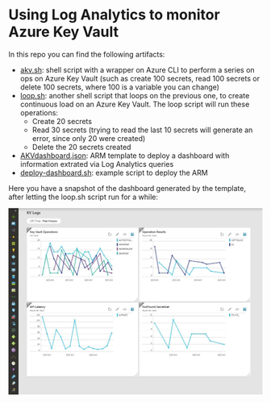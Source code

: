 # Using Log Analytics to monitor Azure Key Vault

In this repo you can find the following artifacts:

* [akv.sh](akv.sh): shell script with a wrapper on Azure CLI to perform a series on ops on Azure Key Vault (such as create 100 secrets, read 100 secrets or delete 100 secrets, where 100 is a variable you can change)
* [loop.sh](loop.sh): another shell script that loops on the previous one, to create continuous load on an Azure Key Vault. The loop script will run these operations:
  - Create 20 secrets
  - Read 30 secrets (trying to read the last 10 secrets will generate an error, since only 20 were created)
  - Delete the 20 secrets created
* [AKVdashboard.json](AKVdashboard.json): ARM template to deploy a dashboard with information extrated via Log Analytics queries
* [deploy-dashboard.sh](deploy-dashboard.sh): example script to deploy the ARM

Here you have a snapshot of the dashboard generated by the template, after letting the loop.sh script run for a while:

![dashboard](dashboard_screenshot.jpg "Dashboard with Azure Key Vault infos")
